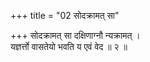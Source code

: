 +++
title = "02 सोदक्रामत् सा"

+++
सोदक्रामत् सा दक्षिणाग्नौ न्यक्रामत् ।  
यज्ञर्त्तो वासतेयो भवति य एवं वेद ॥ २ ॥